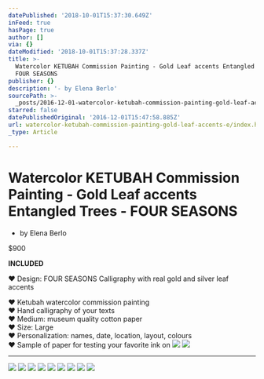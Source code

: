 ```yaml
---
datePublished: '2018-10-01T15:37:30.649Z'
inFeed: true
hasPage: true
author: []
via: {}
dateModified: '2018-10-01T15:37:28.337Z'
title: >-
  Watercolor KETUBAH Commission Painting - Gold Leaf accents Entangled Trees -
  FOUR SEASONS
publisher: {}
description: '- by Elena Berlo'
sourcePath: >-
  _posts/2016-12-01-watercolor-ketubah-commission-painting-gold-leaf-accents-e.md
starred: false
datePublishedOriginal: '2016-12-01T15:47:58.885Z'
url: watercolor-ketubah-commission-painting-gold-leaf-accents-e/index.html
_type: Article

---
```

# Watercolor KETUBAH Commission Painting - Gold Leaf accents Entangled Trees - FOUR SEASONS

- by Elena Berlo

$900

**INCLUDED**

♥ Design: FOUR SEASONS Calligraphy with real gold and silver leaf accents

♥ Ketubah watercolor commission painting  
♥ Hand calligraphy of your texts  
♥ Medium: museum quality cotton paper  
♥ Size: Large  
♥ Personalization: names, date, location, layout, colours  
♥ Sample of paper for testing your favorite ink on
![](https://the-grid-user-content.s3-us-west-2.amazonaws.com/31959821-a366-4412-a7f0-47c9a35a1ecb.jpg)
![](https://the-grid-user-content.s3-us-west-2.amazonaws.com/75bb8360-0e4c-4231-8377-e4f651625997.jpg)

---

![](https://the-grid-user-content.s3-us-west-2.amazonaws.com/b3d02948-11a5-435c-893b-87383f327102.jpg)
![](https://the-grid-user-content.s3-us-west-2.amazonaws.com/303b0f3d-91fe-48bb-a2ed-3f93ac016179.jpg)
![](https://the-grid-user-content.s3-us-west-2.amazonaws.com/154eab42-47d0-4bbd-a58b-1eaf77aff2b6.jpg)
![](https://the-grid-user-content.s3-us-west-2.amazonaws.com/532de7fe-484f-4ce6-a704-50cf7ba26b58.jpg)
![](https://the-grid-user-content.s3-us-west-2.amazonaws.com/03756242-7462-4afa-bd2c-edc16df463cf.jpg)
![](https://the-grid-user-content.s3-us-west-2.amazonaws.com/82a949a5-889c-4bf2-ae77-0f1fcb35ba73.jpg)
![](https://the-grid-user-content.s3-us-west-2.amazonaws.com/74deaf58-0ba3-430f-872d-b36304b8bc93.jpg)
![](https://the-grid-user-content.s3-us-west-2.amazonaws.com/0d46abf8-7de6-4d05-901b-89ba06438973.jpg)
![](https://the-grid-user-content.s3-us-west-2.amazonaws.com/6ea818bd-b60e-4ead-9691-a69c40fc2a69.jpg)